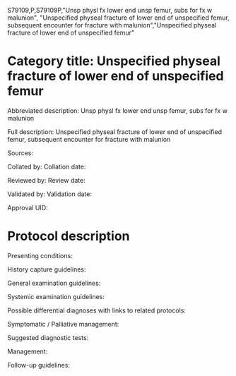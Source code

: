 S79109,P,S79109P,"Unsp physl fx lower end unsp femur, subs for fx w malunion", "Unspecified physeal fracture of lower end of unspecified femur, subsequent encounter for fracture with malunion","Unspecified physeal fracture of lower end of unspecified femur"
# Category title: Unspecified physeal fracture of lower end of unspecified femur

Abbreviated description: Unsp physl fx lower end unsp femur, subs for fx w malunion

Full description: Unspecified physeal fracture of lower end of unspecified femur, subsequent encounter for fracture with malunion

Sources:

Collated by:
Collation date:

Reviewed by:
Review date:

Validated by:
Validation date:

Approval UID:

# Protocol description

Presenting conditions:

History capture guidelines:

General examination guidelines:

Systemic examination guidelines:

Possible differential diagnoses with links to related protocols:

Symptomatic / Palliative management:

Suggested diagnostic tests:

Management:

Follow-up guidelines:
